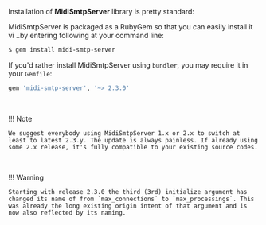 Installation of **MidiSmtpServer** library is pretty standard:

MidiSmtpServer is packaged as a RubyGem so that you can easily install it vi ..by entering following at your command line:

```sh
$ gem install midi-smtp-server
```

If you'd rather install MidiSmtpServer using `bundler`, you may require it in your `Gemfile`:

```rb
gem 'midi-smtp-server', '~> 2.3.0'
```

<br>

!!! Note

    We suggest everybody using MidiSmtpServer 1.x or 2.x to switch at least to latest 2.3.y. The update is always painless. If already using some 2.x release, it's fully compatible to your existing source codes.

<br>

!!! Warning

    Starting with release 2.3.0 the third (3rd) initialize argument has changed its name of from `max_connections` to `max_processings`. This was already the long existing origin intent of that argument and is now also reflected by its naming.
